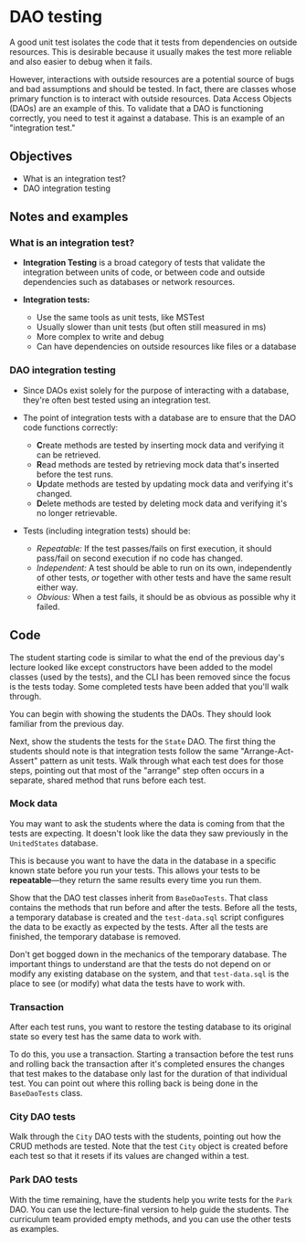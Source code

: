 # DAO testing

A good unit test isolates the code that it tests from dependencies on outside resources. This is desirable because it usually makes the test more reliable and also easier to debug when it fails.

However, interactions with outside resources are a potential source of bugs and bad assumptions and should be tested. In fact, there are classes whose primary function is to interact with outside resources. Data Access Objects (DAOs) are an example of this. To validate that a DAO is functioning correctly, you need to test it against a database. This is an example of an "integration test."

## Objectives

* What is an integration test?
* DAO integration testing

## Notes and examples

### What is an integration test?

- **Integration Testing** is a broad category of tests that validate the integration between units of code, or between code and outside dependencies such as databases or network resources.

- **Integration tests:**
    - Use the same tools as unit tests, like MSTest
    - Usually slower than unit tests (but often still measured in ms)
    - More complex to write and debug
    - Can have dependencies on outside resources like files or a database

### DAO integration testing

- Since DAOs exist solely for the purpose of interacting with a database, they're often best tested using an integration test.

- The point of integration tests with a database are to ensure that the DAO code functions correctly:
    * **C**reate methods are tested by inserting mock data and verifying it can be retrieved.
    * **R**ead methods are tested by retrieving mock data that's inserted before the test runs.
    * **U**pdate methods are tested by updating mock data and verifying it's changed.
    * **D**elete methods are tested by deleting mock data and verifying it's no longer retrievable.

- Tests (including integration tests) should be:
    - *Repeatable:* If the test passes/fails on first execution, it should pass/fail on second execution if no code has changed.
    - *Independent:* A test should be able to run on its own, independently of other tests, *or* together with other tests and have the same result either way.
    - *Obvious:* When a test fails, it should be as obvious as possible why it failed.

## Code

The student starting code is similar to what the end of the previous day's lecture looked like except constructors have been added to the model classes (used by the tests), and the CLI has been removed since the focus is the tests today. Some completed tests have been added that you'll walk through.

You can begin with showing the students the DAOs. They should look familiar from the previous day.

Next, show the students the tests for the `State` DAO. The first thing the students should note is that integration tests follow the same "Arrange-Act-Assert" pattern as unit tests. Walk through what each test does for those steps, pointing out that most of the "arrange" step often occurs in a separate, shared method that runs before each test.

### Mock data

You may want to ask the students where the data is coming from that the tests are expecting. It doesn't look like the data they saw previously in the `UnitedStates` database.

This is because you want to have the data in the database in a specific known state before you run your tests. This allows your tests to be **repeatable**—they return the same results every time you run them.

Show that the DAO test classes inherit from `BaseDaoTests`. That class contains the methods that run before and after the tests. Before all the tests, a temporary database is created and the `test-data.sql` script configures the data to be exactly as expected by the tests. After all the tests are finished, the temporary database is removed.

Don't get bogged down in the mechanics of the temporary database. The important things to understand are that the tests do not depend on or modify any existing database on the system, and that `test-data.sql` is the place to see (or modify) what data the tests have to work with.

### Transaction

After each test runs, you want to restore the testing database to its original state so every test has the same data to work with.

To do this, you use a transaction. Starting a transaction before the test runs and rolling back the transaction after it's completed ensures the changes that test makes to the database only last for the duration of that individual test. You can point out where this rolling back is being done in the `BaseDaoTests` class.

### City DAO tests

Walk through the `City` DAO tests with the students, pointing out how the CRUD methods are tested. Note that the test `City` object is created before each test so that it resets if its values are changed within a test.

### Park DAO tests

With the time remaining, have the students help you write tests for the `Park` DAO. You can use the lecture-final version to help guide the students. The curriculum team provided empty methods, and you can use the other tests as examples.

